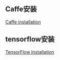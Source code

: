 ## Caffe安装
[Caffe installation](http://caffe.berkeleyvision.org/installation.html)

## tensorflow安装
[TensorFlow Installation](https://www.tensorflow.org/versions/r0.11/get_started/os_setup.html)
